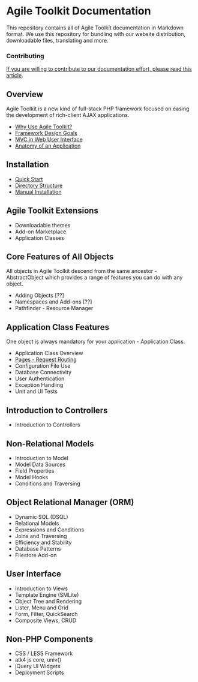 Agile Toolkit Documentation
====

This repository contains all of Agile Toolkit documentation in Markdown format. We use this repository for bundling with our website distribution, downloadable files, translating and more. 

### Contributing
[If you are willing to contribute to our documentation effort, please read this article](contribute.md).

Overview
----
Agile Toolkit is a new kind of full-stack PHP framework focused on easing the development of rich-client AJAX applications.

 * [Why Use Agile Toolkit?](overview/why-use.md)
 * [Framework Design Goals](overview/design.md)
 * [MVC in Web User Interface](overview/mvc.md)
 * [Anatomy of an Application](overview/application.md)

Installation
----
 * [Quick Start](installation/quick-start.md)
 * [Directory Structure](installation/directory-structure.md)
 * [Manual Installation](manual-installation.md)

Agile Toolkit Extensions
----
 * Downloadable themes
 * Add-on Marketplace
 * Application Classes
 
Core Features of All Objects
----
All objects in Agile Toolkit descend from the same ancestor - AbstractObject which provides a range of features you can do with any object.

 * Adding Objects [??]
 * Namespaces and Add-ons [??]
 * Pathfinder - Resource Manager 

Application Class Features
----
One object is always mandatory for your application - Application Class.

<!-- GEOFF, we have 2 links to application overview, here and above under Overview section -->

 * Application Class Overview
 * [Pages - Request Routing](application/routing.md)
 * Configuration File Use
 * Database Connectivity
 * User Authentication
 * Exception Handling
 * Unit and UI Tests

Introduction to Controllers
----
 * Introduction to Controllers

Non-Relational Models
----
 * Introduction to Model
 * Model Data Sources
 * Field Properties
 * Model Hooks
 * Conditions and Traversing
 
Object Relational Manager (ORM)
----
 * Dynamic SQL (DSQL)
 * Relational Models
 * Expressions and Conditions
 * Joins and Traversing
 * Efficiency and Stability
 * Database Patterns
 * Filestore Add-on
 
User Interface
----
 * Introduction to Views
 * Template Engine (SMLite)
 * Object Tree and Rendering
 * Lister, Menu and Grid
 * Form, Filter, QuickSearch
 * Composite Views, CRUD
 
Non-PHP Components
----
 * CSS / LESS Framework
 * atk4 js core, univ()
 * jQuery UI Widgets
 * Deployment Scripts


